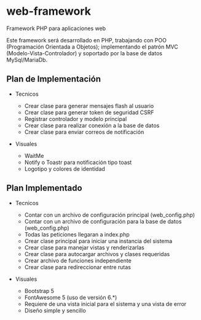 # web-framework
Framework PHP para aplicaciones web

Este framework será desarrollado en PHP, trabajando con POO (Programación Orientada a Objetos); implementando el patrón MVC (Modelo-Vista-Controlador) y soportado por la base de datos MySql/MariaDb.

## Plan de Implementación

- Tecnicos
    - Crear clase para generar mensajes flash al usuario
    - Crear clase para generar token de seguridad CSRF
    - Registrar controlador y modelo principal
    - Crear clase para realizar conexión a la base de datos
    - Crear clase para enviar correos de notificación

- Visuales
    - WaitMe
    - Notify o Toastr para notificación tipo toast
    - Logotipo y colores de identidad

## Plan Implementado
- Tecnicos
    - Contar con un archivo de configuración principal (web_config.php)
    - Contar con un archivo de configuración para la base de datos (web_config.php)
    - Todas las peticiones llegaran a index.php
    - Crear clase principal para iniciar una instancia del sistema
    - Crear clase para manejar vistas y renderizarlas
    - Crear clase para autocargar archivos y clases requeridas
    - Crear archivo de funciones independiente
    - Crear clase para redireccionar entre rutas

- Visuales
    - Bootstrap 5 
    - FontAwesome 5 (uso de versión 6.*)
    - Requiere de una vista inicial para el sistema y una vista de error
    - Diseño simple y sencillo
